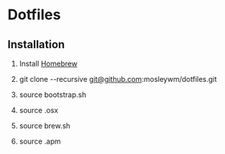 # Dotfiles

## Installation

1) Install [Homebrew](http://brew.sh/)

2) git clone --recursive git@github.com:mosleywm/dotfiles.git

3) source bootstrap.sh

4) source .osx

5) source brew.sh

6) source .apm
